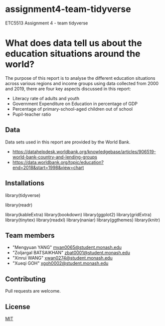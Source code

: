 # assignment4-team-tidyverse
ETC5513 Assignment 4 - team tidyverse

# What does data tell us about the education situations around the world?

The purpose of this report is to analyse the different education situations across various regions and income groups using data collected from 2000 and 2019, there are four key aspects discussed in this report:

- Literacy rate of adults and youth
- Government Expenditure on Education in percentage of GDP
- Percentage of primary-school-aged children out of school
- Pupil-teacher ratio

## Data

Data sets used in this report are provided by the World Bank.
* https://datahelpdesk.worldbank.org/knowledgebase/articles/906519-world-bank-country-and-lending-groups
* https://data.worldbank.org/topic/education?end=2018&start=1998&view=chart

## Installations

library(tidyverse)

library(readr)

library(kableExtra)
library(bookdown)
library(ggplot2)
library(gridExtra)
library(tinytex)
library(readxl)
library(naniar)
library(ggthemes)
library(knitr)

## Team members

* "Mengyuan YANG" myan0065@student.monash.edu
* "Zoljargal BATSAIKHAN" zbat0001@student.monash.edu
* "Xinrui WANG" xwan0274@student.monash.edu
* "Xueqi GOH" xgoh0002@student.monash.edu

## Contributing
Pull requests are welcome. 

## License
[MIT](https://choosealicense.com/licenses/mit/)

